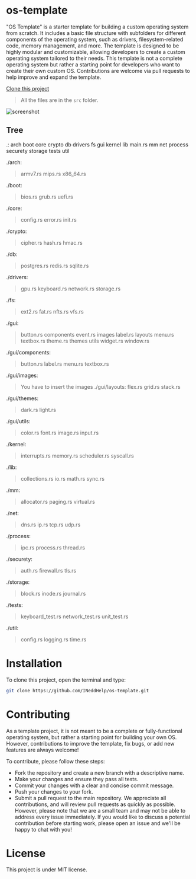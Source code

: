 # os-template

"OS Template" is a starter template for building a custom operating system from scratch. It includes a basic file structure with subfolders for different components of the operating system, such as drivers, filesystem-related code, memory management, and more. The template is designed to be highly modular and customizable, allowing developers to create a custom operating system tailored to their needs. This template is not a complete operating system but rather a starting point for developers who want to create their own custom OS. Contributions are welcome via pull requests to help improve and expand the template.

[Clone this project](https://github.com/INeddHelp/os-template#installation)

> All the files are in the `src` folder.

![screenshot](https://i.ibb.co/jZ3nWFY/Screenshot-from-2023-05-07-17-31-53.png)

## Tree

.:
arch  boot  core  crypto  db  drivers  fs  gui  kernel  lib  main.rs  mm  net  process  securety  storage  tests  util

./arch:
> armv7.rs  mips.rs  x86_64.rs

./boot:
> bios.rs  grub.rs  uefi.rs

./core:
> config.rs  error.rs  init.rs

./crypto:
> cipher.rs  hash.rs  hmac.rs

./db:
> postgres.rs  redis.rs  sqlite.rs

./drivers:
> gpu.rs  keyboard.rs  network.rs  storage.rs

./fs:
> ext2.rs  fat.rs  nfts.rs  vfs.rs

./gui:
> button.rs  components  event.rs  images  label.rs  layouts  menu.rs  textbox.rs  theme.rs  themes  utils  widget.rs  window.rs

./gui/components:
> button.rs  label.rs  menu.rs  textbox.rs

./gui/images:
> You have to insert the images
./gui/layouts:
> flex.rs  grid.rs  stack.rs

./gui/themes:
> dark.rs  light.rs

./gui/utils:
> color.rs  font.rs  image.rs  input.rs

./kernel:
> interrupts.rs  memory.rs  scheduler.rs  syscall.rs

./lib:
> collections.rs  io.rs  math.rs  sync.rs

./mm:
> allocator.rs  paging.rs  virtual.rs

./net:
> dns.rs  ip.rs  tcp.rs  udp.rs

./process:
> ipc.rs  process.rs  thread.rs

./securety:
> auth.rs  firewall.rs  tls.rs

./storage:
> block.rs  inode.rs  journal.rs

./tests:
> keyboard_test.rs  network_test.rs  unit_test.rs

./util:
> config.rs  logging.rs  time.rs


# Installation 

To clone this project, open the terminal and type:

```bash
git clone https://github.com/INeddHelp/os-template.git
```

# Contributing  

As a template project, it is not meant to be a complete or fully-functional operating system, but rather a starting point for building your own OS. However, contributions to improve the template, fix bugs, or add new features are always welcome!

To contribute, please follow these steps:

- Fork the repository and create a new branch with a descriptive name.
- Make your changes and ensure they pass all tests.
- Commit your changes with a clear and concise commit message.
- Push your changes to your fork.
- Submit a pull request to the main repository.
We appreciate all contributions, and will review pull requests as quickly as possible. However, please note that we are a small team and may not be able to address every issue immediately. If you would like to discuss a potential contribution before starting work, please open an issue and we'll be happy to chat with you!

# License 

This project is under MIT license.
